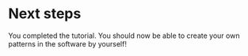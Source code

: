 # Next steps

You completed the tutorial. You should now be able to create your own patterns in the software by yourself!
